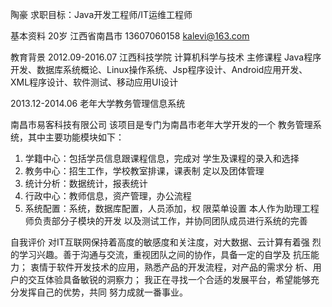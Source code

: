 陶豪
求职目标：Java开发工程师/IT运维工程师

基本资料
 20岁  江西省南昌市
 13607060158  kalevi@163.com


教育背景
2012.09-2016.07 江西科技学院
计算机科学与技术 
主修课程 Java程序开发、数据库系统概论、Linux操作系统、Jsp程序设计、Android应用开发、XML程序设计、软件测试、移动应用UI设计


2013.12-2014.06 
老年大学教务管理信息系统

南昌市易客科技有限公司
该项目是专门为南昌市老年大学开发的一个
教务管理系统，其中主要功能模块如下：
1. 学籍中心：包括学员信息跟课程信息，完成对
学生及课程的录入和选择
2. 教务中心：招生工作，学校教室排课，课表制
定以及团体管理
3. 统计分析：数据统计，报表统计
4. 行政中心：教师信息，资产管理，办公流程
5. 系统配置：系统，数据库配置，人员添加，权
限菜单设置
本人作为助理工程师负责部分子模块的开发
以及测试工作，并协同团队成员进行系统的完善

自我评价
对IT互联网保持着高度的敏感度和关注度，对大数据、云计算有着强
烈的学习兴趣。善于沟通与交流，重视团队之间的协作，具备一定的自学及
抗压能力；
衷情于软件开发技术的应用，熟悉产品的开发流程，对产品的需求分
析、用户的交互体验具备敏锐的洞察力；
我正在寻找一个合适的发展平台，希望能够充分发挥自己的优势，共同
努力成就一番事业。





